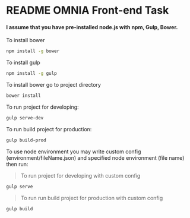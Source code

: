# README OMNIA Front-end Task #

#### I assume that you have pre-installed node.js with npm, Gulp, Bower.
To install bower
```bash
npm install -g bower
```
To install gulp

```bash
npm install -g gulp
```

To install bower go to project directory

```bash
bower install
```

To run project for developing:

```bash
gulp serve-dev
```

To run build project for production:

```bash
gulp build-prod
```

To use node environment you may write custom config (environment/fileName.json) and specified node environment (file name) then run:
> To run project for developing with custom config 
```bash
gulp serve
```

> To run run build project for production with custom config 
```bash
gulp build
```
